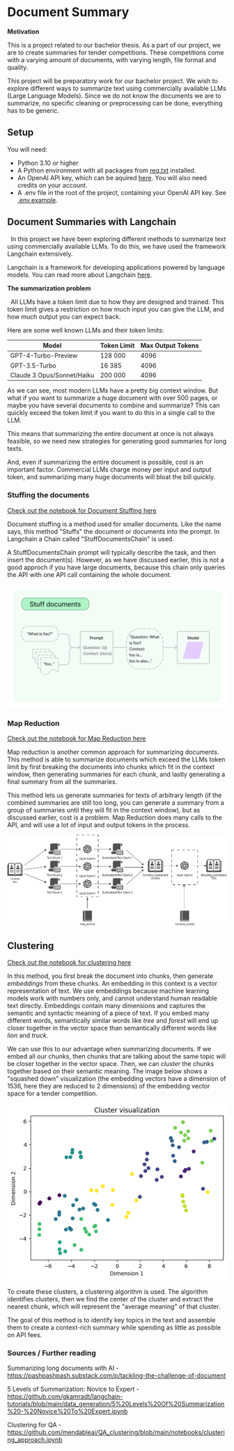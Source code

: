 # Document Summary

**Motivation**

This is a project related to our bachelor thesis. As a part of our project, we are to create summaries for tender competitions. These competitions come with a varying amount of documents, with varying length, file format and quality.

This project will be preparatory work for our bachelor project. We wish to explore different ways to summarize text using commercially available LLMs (Large Language Models). Since we do not know the documents we are to summarize, no specific cleaning or preprocessing can be done, everything has to be generic.

## Setup

You will need:
- Python 3.10 or higher
- A Python environment with all packages from [req.txt](req.txt) installed.
- An OpenAI API key, which can be aquired [here](https://openai.com/blog/openai-api). You will also need credits on your account.
- A .env file in the root of the project, containing your OpenAI API key. See [.env.example](.env.example).

## Document Summaries with Langchain

&nbsp; In this project we have been exploring different methods to summarize text using commercially available LLMs. To do this, we have used the framework Langchain extensively.

Langchain is a framework for developing applications powered by language models. You can read more about Langchain [here](https://python.langchain.com/docs/get_started/introduction).

**The summarization problem**

&nbsp; All LLMs have a token limit due to how they are designed and trained. This token limit gives a restriction on how much input you can give the LLM, and how much output you can expect back.

Here are some well known LLMs and their token limits:

| Model                      | Token Limit | Max Output Tokens |
|----------------------------|----------------|-------------------|
| GPT-4-Turbo-Preview        | 128 000        | 4096              |
| GPT-3.5-Turbo              | 16 385         | 4096              |
| Claude 3 Opus/Sonnet/Haiku | 200 000        | 4096              |

As we can see, most modern LLMs have a pretty big context window. But what if you want to summarize a huge document with over 500 pages, or maybe you have several documents to combine and summarize? This can quickly exceed the token limit if you want to do this in a single call to the LLM.

This means that summarizing the entire document at once is not always feasible, so we need new strategies for generating good summaries for long texts.

And, even if summarizing the entire document is possible, cost is an important factor. Commercial LLMs charge money per input and output token, and summarizing many huge documents will bloat the bill quickly.

### Stuffing the documents

[Check out the notebook for Document Stuffing here](stuffing.ipynb)

Document stuffing is a method used for smaller documents. Like the name says, this method "Stuffs" the document or documents into the prompt. In Langchain a Chain called "StuffDocumentsChain" is used.

 A StuffDocumentsChain prompt will typically describe the task, and then insert the document(s). However, as we have discussed earlier, this is not a good approch if you have large documents, because this chain only queries the API with one API call containing the whole document.

![img](./assets/stuff_chain.jpg)

### Map Reduction

[Check out the notebook for Map Reduction here](map-reduction.ipynb)

Map reduction is another common approach for summarizing documents. This method is able to summarize documents which exceed the LLMs token limit by first breaking the documents into chunks which fit in the context window, then generating summaries for each chunk, and lastly generating a final summary from all the summaries.

This method lets us generate summaries for texts of arbitrary length (if the combined summaries are still too long, you can generate a summary from a group of summaries until they will fit in the context window), but as discussed earlier, cost is a problem. Map Reduction does many calls to the API, and will use a lot of input and output tokens in the process.

![img](./assets/map_reduce_chain.webp)

## Clustering

[Check out the notebook for clustering here](k-means-clustering.ipynb)

In this method, you first break the document into chunks, then generate *embeddings* from these chunks. An embedding in this context is a vector representation of text. We use embeddings because machine learning models work with numbers only, and cannot understand human readable text directly. Embeddings contain many dimensions and captures the semantic and syntactic meaning of a piece of text. If you embed many different words, semantically similar words like *tree* and *forest* will end up closer together in the vector space than semantically different words like *lion* and *truck*.

We can use this to our advantage when summarizing documents. If we embed all our chunks, then chunks that are talking about the same topic will be closer together in the vector space. Then, we can *cluster* the chunks together based on their semantic meaning. The image below shows a "squashed down" visualization (the embedding vectors have a dimension of 1536, here they are reduced to 2 dimensions) of the embedding vector space for a tender competition. 

![img](./assets/nord_clusters.png)

To create these clusters, a clustering algorithm is used. The algorithm identifies clusters, then we find the center of the cluster and extract the nearest chunk, which will represent the "average meaning" of that cluster.

The goal of this method is to identify key topics in the text and assemble them to create a context-rich summary while spending as little as possible on API fees.


### Sources / Further reading

Summarizing long documents with AI - https://pashpashpash.substack.com/p/tackling-the-challenge-of-document

5 Levels of Summarization: Novice to Expert - https://github.com/gkamradt/langchain-tutorials/blob/main/data_generation/5%20Levels%20Of%20Summarization%20-%20Novice%20To%20Expert.ipynb

Clustering for QA - https://github.com/mendableai/QA_clustering/blob/main/notebooks/clustering_approach.ipynb